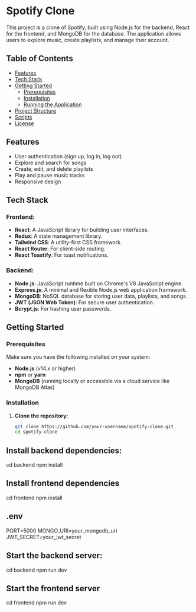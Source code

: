# Spotify Clone

This project is a clone of Spotify, built using Node.js for the backend, React for the frontend, and MongoDB for the database. The application allows users to explore music, create playlists, and manage their account.

## Table of Contents

- [Features](#features)
- [Tech Stack](#tech-stack)
- [Getting Started](#getting-started)
  - [Prerequisites](#prerequisites)
  - [Installation](#installation)
  - [Running the Application](#running-the-application)
- [Project Structure](#project-structure)
- [Scripts](#scripts)
- [License](#license)

## Features

- User authentication (sign up, log in, log out)
- Explore and search for songs
- Create, edit, and delete playlists
- Play and pause music tracks
- Responsive design

## Tech Stack

### Frontend:
- **React**: A JavaScript library for building user interfaces.
- **Redux**: A state management library.
- **Tailwind CSS**: A utility-first CSS framework.
- **React Router**: For client-side routing.
- **React Toastify**: For toast notifications.

### Backend:
- **Node.js**: JavaScript runtime built on Chrome's V8 JavaScript engine.
- **Express.js**: A minimal and flexible Node.js web application framework.
- **MongoDB**: NoSQL database for storing user data, playlists, and songs.
- **JWT (JSON Web Token)**: For secure user authentication.
- **Bcrypt.js**: For hashing user passwords.

## Getting Started

### Prerequisites

Make sure you have the following installed on your system:

- **Node.js** (v14.x or higher)
- **npm** or **yarn**
- **MongoDB** (running locally or accessible via a cloud service like MongoDB Atlas)

### Installation

1. **Clone the repository:**
   ```bash
   git clone https://github.com/your-username/spotify-clone.git
   cd spotify-clone
## Install backend dependencies:
cd backend
npm install

## Install frontend dependencies

cd frontend
npm install

## .env

PORT=5000
MONGO_URI=your_mongodb_uri
JWT_SECRET=your_jwt_secret


## Start the backend server:

cd backend
npm run dev

## Start the frontend server

cd frontend
npm run dev


